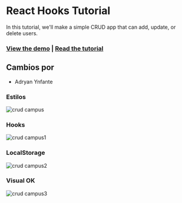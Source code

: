 # React Hooks Tutorial

In this tutorial, we'll make a simple CRUD app that can add, update, or delete users.

### [View the demo](https://taniarascia.github.io/react-hooks/) | [Read the tutorial](https://www.taniarascia.com/crud-app-in-react-with-hooks/)

## Cambios por

- Adryan Ynfante

### Estilos
![crud campus](https://user-images.githubusercontent.com/92740455/166262901-b9b245bf-3e5f-4fe3-933f-0e3fcec8a3a8.jpg)

### Hooks
![crud campus1](https://user-images.githubusercontent.com/92740455/166263465-ce6d9f01-dd01-46f1-9d47-3b3945d20ce5.jpg)

### LocalStorage
![crud campus2](https://user-images.githubusercontent.com/92740455/166264070-7edad9a2-7ddf-46b1-bf59-85f75b315d41.jpg)

### Visual OK
![crud campus3](https://user-images.githubusercontent.com/92740455/166268419-faf38861-9b7e-4bcc-b343-1c7ad71209eb.jpg)



